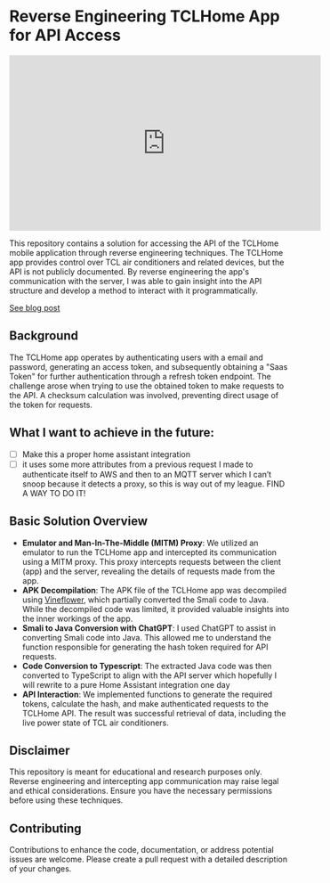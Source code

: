 # Reverse Engineering TCLHome App for API Access

<iframe width="560" height="315" src="https://www.youtube.com/embed/A8ICsEnGfkg" title="YouTube video player" frameborder="0" allow="accelerometer; autoplay; clipboard-write; encrypted-media; gyroscope; picture-in-picture; web-share" allowfullscreen></iframe>

This repository contains a solution for accessing the API of the TCLHome mobile application through reverse engineering techniques. The TCLHome app provides control over TCL air conditioners and related devices, but the API is not publicly documented. By reverse engineering the app's communication with the server, I was able to gain insight into the API structure and develop a method to interact with it programmatically.

[See blog post](https://davidilie.com)

## Background

The TCLHome app operates by authenticating users with a email and password, generating an access token, and subsequently obtaining a "Saas Token" for further authentication through a refresh token endpoint. The challenge arose when trying to use the obtained token to make requests to the API. A checksum calculation was involved, preventing direct usage of the token for requests.

## What I want to achieve in the future:

-  [ ] Make this a proper home assistant integration
-  [ ] it uses some more attributes from a previous request I made to authenticate itself to AWS and then to an MQTT server which I can’t snoop because it detects a proxy, so this is way out of my league. FIND A WAY TO DO IT!

## Basic Solution Overview

-  **Emulator and Man-In-The-Middle (MITM) Proxy**: We utilized an emulator to run the TCLHome app and intercepted its communication using a MITM proxy. This proxy intercepts requests between the client (app) and the server, revealing the details of requests made from the app.
-  **APK Decompilation**: The APK file of the TCLHome app was decompiled using [Vineflower](https://github.com/Vineflower/vineflower), which partially converted the Smali code to Java. While the decompiled code was limited, it provided valuable insights into the inner workings of the app.
-  **Smali to Java Conversion with ChatGPT**: I used ChatGPT to assist in converting Smali code into Java. This allowed me to understand the function responsible for generating the hash token required for API requests.
-  **Code Conversion to Typescript**: The extracted Java code was then converted to TypeScript to align with the API server which hopefully I will rewrite to a pure Home Assistant integration one day
-  **API Interaction**: We implemented functions to generate the required tokens, calculate the hash, and make authenticated requests to the TCLHome API. The result was successful retrieval of data, including the live power state of TCL air conditioners.

## Disclaimer

This repository is meant for educational and research purposes only. Reverse engineering and intercepting app communication may raise legal and ethical considerations. Ensure you have the necessary permissions before using these techniques.

## Contributing

Contributions to enhance the code, documentation, or address potential issues are welcome. Please create a pull request with a detailed description of your changes.
